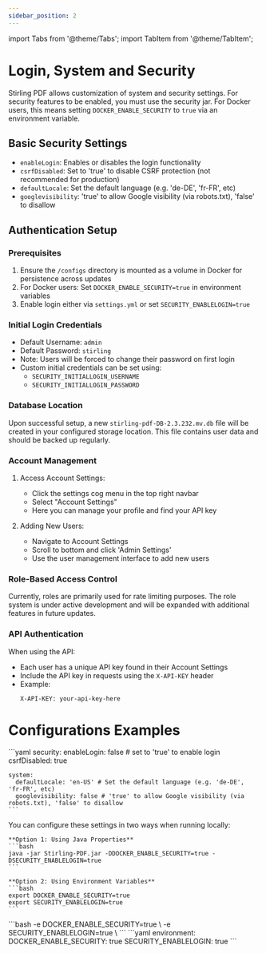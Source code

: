 ```yaml
---
sidebar_position: 2
---
```

import Tabs from '@theme/Tabs';
import TabItem from '@theme/TabItem';

# Login, System and Security

Stirling PDF allows customization of system and security settings. For security features to be enabled, you must use the security jar. For Docker users, this means setting `DOCKER_ENABLE_SECURITY` to `true` via an environment variable.

## Basic Security Settings

- `enableLogin`: Enables or disables the login functionality
- `csrfDisabled`: Set to 'true' to disable CSRF protection (not recommended for production)
- `defaultLocale`: Set the default language (e.g. 'de-DE', 'fr-FR', etc)
- `googlevisibility`: 'true' to allow Google visibility (via robots.txt), 'false' to disallow

## Authentication Setup

### Prerequisites
1. Ensure the `/configs` directory is mounted as a volume in Docker for persistence across updates
2. For Docker users: Set `DOCKER_ENABLE_SECURITY=true` in environment variables
3. Enable login either via `settings.yml` or set `SECURITY_ENABLELOGIN=true`

### Initial Login Credentials
- Default Username: `admin`
- Default Password: `stirling`
- Note: Users will be forced to change their password on first login
- Custom initial credentials can be set using:
  - `SECURITY_INITIALLOGIN_USERNAME`
  - `SECURITY_INITIALLOGIN_PASSWORD`

### Database Location
Upon successful setup, a new `stirling-pdf-DB-2.3.232.mv.db` file will be created in your configured storage location. This file contains user data and should be backed up regularly.

### Account Management
1. Access Account Settings:
   - Click the settings cog menu in the top right navbar
   - Select "Account Settings"
   - Here you can manage your profile and find your API key

2. Adding New Users:
   - Navigate to Account Settings
   - Scroll to bottom and click 'Admin Settings'
   - Use the user management interface to add new users

### Role-Based Access Control
Currently, roles are primarily used for rate limiting purposes. The role system is under active development and will be expanded with additional features in future updates.

### API Authentication
When using the API:
- Each user has a unique API key found in their Account Settings
- Include the API key in requests using the `X-API-KEY` header
- Example:
  ```
  X-API-KEY: your-api-key-here
  ```


# Configurations Examples

<Tabs groupId="config-methods">
  <TabItem value="settings" label="Settings File">
    ```yaml
    security:
      enableLogin: false # set to 'true' to enable login
      csrfDisabled: true

    system:
      defaultLocale: 'en-US' # Set the default language (e.g. 'de-DE', 'fr-FR', etc)
      googlevisibility: false # 'true' to allow Google visibility (via robots.txt), 'false' to disallow
    ```
  </TabItem>
  <TabItem value="local" label="Local Configuration">
    You can configure these settings in two ways when running locally:

    **Option 1: Using Java Properties**
    ```bash
    java -jar Stirling-PDF.jar -DDOCKER_ENABLE_SECURITY=true -DSECURITY_ENABLELOGIN=true
    ```

    **Option 2: Using Environment Variables**
    ```bash
    export DOCKER_ENABLE_SECURITY=true
    export SECURITY_ENABLELOGIN=true
    ```
  </TabItem>
  <TabItem value="docker-run" label="Docker Run">
    ```bash
    -e DOCKER_ENABLE_SECURITY=true \
    -e SECURITY_ENABLELOGIN=true \
    ```
  </TabItem>
  <TabItem value="docker-compose" label="Docker Compose">
    ```yaml
    environment:
      DOCKER_ENABLE_SECURITY: true
      SECURITY_ENABLELOGIN: true
    ```
  </TabItem>
</Tabs>
